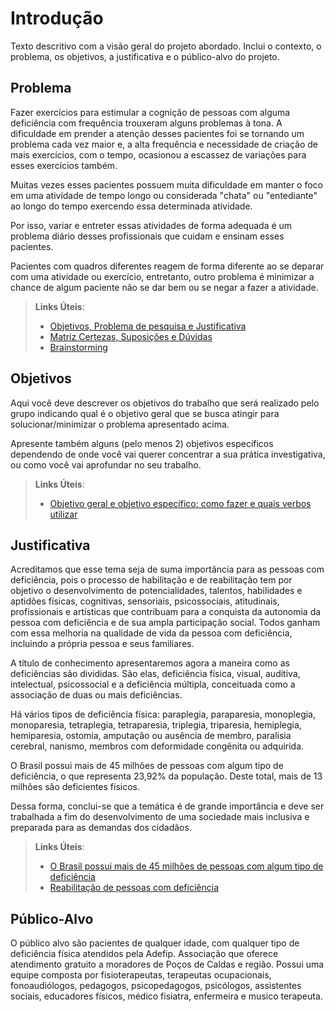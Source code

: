 # Introdução

Texto descritivo com a visão geral do projeto abordado. Inclui o contexto, o problema, os objetivos, a justificativa e o público-alvo do projeto.

## Problema
Fazer exercícios para estimular a cognição de pessoas com alguma deficiência com frequência trouxeram alguns problemas à tona. A dificuldade em prender a atenção desses pacientes foi se tornando um problema cada vez maior e, a alta frequência e necessidade de criação de mais exercícios, com o tempo, ocasionou a escassez de variações para esses exercícios também.

Muitas vezes esses pacientes possuem muita dificuldade em manter o foco em uma atividade de tempo longo ou considerada "chata" ou "entediante" ao longo do tempo exercendo essa determinada atividade.

Por isso, variar e entreter essas atividades de forma adequada é um problema diário desses profissionais que cuidam e ensinam esses pacientes.

Pacientes com quadros diferentes reagem de forma diferente ao se deparar com uma atividade ou exercício, entretanto, outro problema é minimizar a chance de algum paciente não se dar bem ou se negar a fazer a atividade.

> **Links Úteis**:
> - [Objetivos, Problema de pesquisa e Justificativa](https://medium.com/@versioparole/objetivos-problema-de-pesquisa-e-justificativa-c98c8233b9c3)
> - [Matriz Certezas, Suposições e Dúvidas](https://medium.com/educa%C3%A7%C3%A3o-fora-da-caixa/matriz-certezas-suposi%C3%A7%C3%B5es-e-d%C3%BAvidas-fa2263633655)
> - [Brainstorming](https://www.euax.com.br/2018/09/brainstorming/)

## Objetivos

Aqui você deve descrever os objetivos do trabalho que será realizado pelo grupo indicando qual é o objetivo geral que se busca atingir para solucionar/minimizar o problema apresentado acima. 

Apresente também alguns (pelo menos 2) objetivos específicos dependendo de onde você vai querer concentrar a sua prática investigativa, ou como você vai aprofundar no seu trabalho.
 
> **Links Úteis**:
> - [Objetivo geral e objetivo específico: como fazer e quais verbos utilizar](https://blog.mettzer.com/diferenca-entre-objetivo-geral-e-objetivo-especifico/)

## Justificativa

Acreditamos que esse tema seja de suma importância para as pessoas com deficiência, pois o processo de habilitação e de reabilitação tem por objetivo o desenvolvimento de potencialidades, talentos, habilidades e aptidões físicas, cognitivas, sensoriais, psicossociais, atitudinais, profissionais e artísticas que contribuam para a conquista da autonomia da pessoa com deficiência e de sua ampla participação social. Todos ganham com essa melhoria na qualidade de vida da pessoa com deficiência, incluindo a própria pessoa e seus familiares.

A título de conhecimento apresentaremos agora a maneira como as deficiências são divididas. São elas, deficiência física, visual, auditiva, intelectual, psicossocial e a deficiência múltipla, conceituada como a associação de duas ou mais deficiências.

Há vários tipos de deficiência física: paraplegia, paraparesia, monoplegia, monoparesia, tetraplegia, tetraparesia, triplegia, triparesia, hemiplegia, hemiparesia, ostomia, amputação ou ausência de membro, paralisia cerebral, nanismo, membros com deformidade congênita ou adquirida.

O Brasil possui mais de 45 milhões de pessoas com algum tipo de deficiência, o que representa 23,92% da população. Deste total, mais de 13 milhões são deficientes físicos.

Dessa forma, conclui-se que a temática é de grande importância e deve ser trabalhada a fim do desenvolvimento de uma sociedade mais inclusiva e preparada para as demandas dos cidadãos.


> **Links Úteis**:
> - [O Brasil possui mais de 45 milhões de pessoas com algum tipo de deficiência](https://bvsms.saude.gov.br/11-10-dia-da-pessoa-com-deficiencia-fisica/#:~:text=O%20Brasil%20possui%20mais%20de,13%20milh%C3%B5es%20s%C3%A3o%20deficientes%20f%C3%ADsicos)
> - [Reabilitação de pessoas com deficiência](https://www.gov.br/saude/pt-br/assuntos/saude-de-a-a-z/s/saude-da-pessoa-com-deficiencia#:~:text=A%20habilita%C3%A7%C3%A3o%2Freabilita%C3%A7%C3%A3o%20da%20pessoa,aptid%C3%B5es%20f%C3%ADsicas%2C%20cognitivas%2C%20sensoriais%2C)


## Público-Alvo

O público alvo são pacientes de qualquer idade, com qualquer tipo de deficiência física atendidos pela Adefip. Associação que oferece atendimento gratuito a moradores de Poços de Caldas e região. Possui uma equipe composta por fisioterapeutas, terapeutas ocupacionais, fonoaudiólogos, pedagogos, psicopedagogos, psicólogos, assistentes sociais, educadores físicos, médico fisiatra, enfermeira e musico terapeuta.


